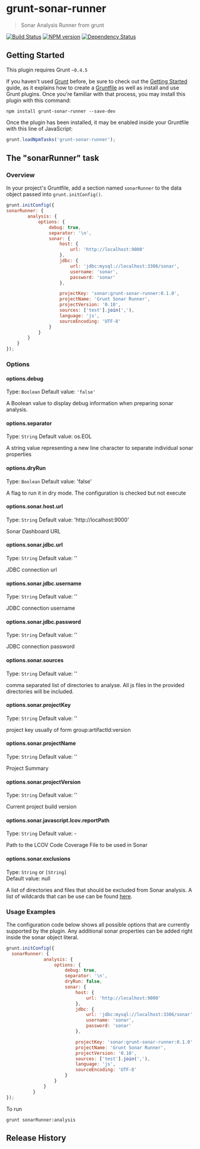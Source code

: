 # grunt-sonar-runner

> Sonar Analysis Runner from grunt

[![Build Status](https://travis-ci.org/skhatri/grunt-sonar-runner.png)](https://travis-ci.org/skhatri/grunt-sonar-runner) [![NPM version](https://badge.fury.io/js/grunt-sonar-runner.png)](http://npmjs.org/package/grunt-sonar-runner)
[![Dependency Status](https://david-dm.org/skhatri/grunt-sonar-runner.png)](https://david-dm.org/skhatri/grunt-sonar-runner)
## Getting Started
This plugin requires Grunt `~0.4.5`

If you haven't used [Grunt](http://gruntjs.com/) before, be sure to check out the [Getting Started](http://gruntjs.com/getting-started) guide, as it explains how to create a [Gruntfile](http://gruntjs.com/sample-gruntfile) as well as install and use Grunt plugins. Once you're familiar with that process, you may install this plugin with this command:

```shell
npm install grunt-sonar-runner --save-dev
```

Once the plugin has been installed, it may be enabled inside your Gruntfile with this line of JavaScript:

```js
grunt.loadNpmTasks('grunt-sonar-runner');
```

## The "sonarRunner" task

### Overview
In your project's Gruntfile, add a section named `sonarRunner` to the data object passed into `grunt.initConfig()`.

```js
grunt.initConfig({
sonarRunner: {
        analysis: {
            options: {
                debug: true,
                separator: '\n',
                sonar: {
                    host: {
                        url: 'http://localhost:9000'
                    },
                    jdbc: {
                        url: 'jdbc:mysql://localhost:3306/sonar',
                        username: 'sonar',
                        password: 'sonar'
                    },

                    projectKey: 'sonar:grunt-sonar-runner:0.1.0',
                    projectName: 'Grunt Sonar Runner',
                    projectVersion: '0.10',
                    sources: ['test'].join(','),
                    language: 'js',
                    sourceEncoding: 'UTF-8'
                }
            }
        }
    }
});
```

### Options

#### options.debug
Type: `Boolean`
Default value: `'false'`

A Boolean value to display debug information when preparing sonar analysis.

#### options.separator
Type: `String`
Default value: os.EOL

A string value representing a new line character to separate individual sonar properties


#### options.dryRun
Type: `Boolean`
Default value: 'false'

A flag to run it in dry mode. The configuration is checked but not execute


#### options.sonar.host.url
Type: `String`
Default value: 'http://localhost:9000'

Sonar Dashboard URL

#### options.sonar.jdbc.url
Type: `String`
Default value: ''

JDBC connection url



#### options.sonar.jdbc.username
Type: `String`
Default value: ''

JDBC connection username


#### options.sonar.jdbc.password
Type: `String`
Default value: ''

JDBC connection password


#### options.sonar.sources
Type: `String`
Default value: ''

comma separated list of directories to analyse. All js files in the provided directories will be included.


#### options.sonar.projectKey
Type: `String`
Default value: ''

project key usually of form group:artifactId:version




#### options.sonar.projectName
Type: `String`
Default value: ''

Project Summary



#### options.sonar.projectVersion
Type: `String`
Default value: ''

Current project build version



#### options.sonar.javascript.lcov.reportPath
Type: `String`
Default value: -

Path to the LCOV Code Coverage File to be used in Sonar


#### options.sonar.exclusions
Type: `String` or `[String]`  
Default value: null

A list of directories and files that should be excluded from Sonar analysis. A list of wildcards that can be use can be found [here](http://docs.codehaus.org/display/SONAR/Narrowing+the+Focus#NarrowingtheFocus-Patterns).



### Usage Examples

The configuration code below shows all possible options that are currently supported by the plugin. Any additional sonar properties can be added right inside the sonar object literal.

```js
grunt.initConfig({
  sonarRunner: {
              analysis: {
                  options: {
                      debug: true,
                      separator: '\n',
                      dryRun: false,
                      sonar: {
                          host: {
                              url: 'http://localhost:9000'
                          },
                          jdbc: {
                              url: 'jdbc:mysql://localhost:3306/sonar',
                              username: 'sonar',
                              password: 'sonar'
                          },

                          projectKey: 'sonar:grunt-sonar-runner:0.1.0',
                          projectName: 'Grunt Sonar Runner',
                          projectVersion: '0.10',
                          sources: ['test'].join(','),
                          language: 'js',
                          sourceEncoding: 'UTF-8'
                      }
                  }
              }
          }
});
```

To run
```
grunt sonarRunner:analysis
```

## Release History
